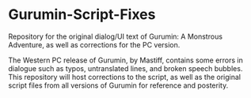 # Gurumin-Script-Fixes
Repository for the original dialog/UI text of Gurumin: A Monstrous Adventure, as well as corrections for the PC version.

The Western PC release of Gurumin, by Mastiff, contains some errors in dialogue such as typos, untranslated lines, and broken speech bubbles. This repository will host corrections to the script, as well as the original script files from all versions of Gurumin for reference and posterity.
